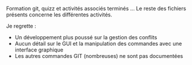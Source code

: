 Formation git, quizz et activités associés terminés ...
Le reste des fichiers présents concerne les différentes activités.

Je regrette : 

- Un développement plus poussé sur la gestion des conflits
- Aucun détail sur le GUI et la manipulation des commandes avec une interface graphique
- Les autres commandes GIT (nombreuses) ne sont pas documentées